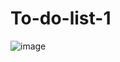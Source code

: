 # To-do-list-1

![image](https://user-images.githubusercontent.com/92621923/226171783-eee93627-22d5-4c2e-a0a2-bbfc2ae5eae8.png)

